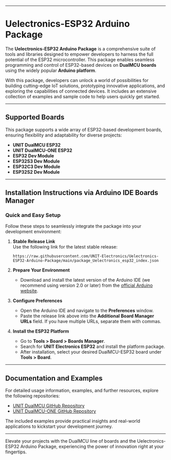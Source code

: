 
---

# **Uelectronics-ESP32 Arduino Package**  
The **Uelectronics-ESP32 Arduino Package** is a comprehensive suite of tools and libraries designed to empower developers to harness the full potential of the ESP32 microcontroller. This package enables seamless programming and control of ESP32-based devices on **DualMCU boards** using the widely popular **Arduino platform**.

With this package, developers can unlock a world of possibilities for building cutting-edge IoT solutions, prototyping innovative applications, and exploring the capabilities of connected devices. It includes an extensive collection of examples and sample code to help users quickly get started.

---

## **Supported Boards**  
This package supports a wide array of ESP32-based development boards, ensuring flexibility and adaptability for diverse projects:

- **UNIT DualMCU ESP32**  
- **UNIT DualMCU-ONE ESP32**  
- **ESP32 Dev Module**  
- **ESP32S3 Dev Module**  
- **ESP32C3 Dev Module**  
- **ESP32S2 Dev Module**  

---

## **Installation Instructions via Arduino IDE Boards Manager**  
### Quick and Easy Setup  
Follow these steps to seamlessly integrate the package into your development environment:  

1. **Stable Release Link**  
   Use the following link for the latest stable release:  
   ```plaintext
   https://raw.githubusercontent.com/UNIT-Electronics/Uelectronics-ESP32-Arduino-Package/main/package_Uelectronics_esp32_index.json
   ```  

2. **Prepare Your Environment**  
   - Download and install the latest version of the Arduino IDE (we recommend using version 2.0 or later) from the [official Arduino website](http://www.arduino.cc/en/main/software).  

3. **Configure Preferences**  
   - Open the Arduino IDE and navigate to the **Preferences** window.  
   - Paste the release link above into the **Additional Board Manager URLs** field. If you have multiple URLs, separate them with commas.  

4. **Install the ESP32 Platform**  
   - Go to **Tools > Board > Boards Manager**.  
   - Search for **UNIT Electronics ESP32** and install the platform package.  
   - After installation, select your desired DualMCU-ESP32 board under **Tools > Board**.  

---

## **Documentation and Examples**  
For detailed usage information, examples, and further resources, explore the following repositories:  

- [UNIT DualMCU GitHub Repository](https://github.com/UNIT-Electronics/DualMCU)  
- [UNIT DualMCU-ONE GitHub Repository](https://github.com/UNIT-Electronics/DualMCU-ONE/tree/main?tab=readme-ov-file)  

The included examples provide practical insights and real-world applications to kickstart your development journey.

---

Elevate your projects with the DualMCU line of boards and the Uelectronics-ESP32 Arduino Package, experiencing the power of innovation right at your fingertips.